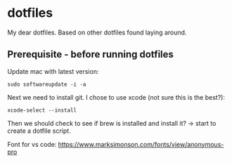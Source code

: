 # dotfiles

My dear dotfiles. Based on other dotfiles found laying around.

## Prerequisite - before running dotfiles

Update mac with latest version:

```shell
sudo softwareupdate -i -a
```

Next we need to install git. I chose to use xcode (not sure this is the best?):

```shell
xcode-select --install
```

Then we should check to see if brew is installed and install it? -> start to create a dotfile script.

Font for vs code:
https://www.marksimonson.com/fonts/view/anonymous-pro
